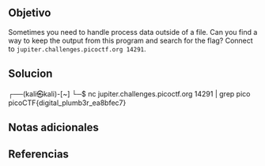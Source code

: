 ## Objetivo
Sometimes you need to handle process data outside of a file. Can you find a way to keep the output from this program and search for the flag? Connect to `jupiter.challenges.picoctf.org 14291`.
## Solucion
┌──(kali㉿kali)-[~]
└─$ nc jupiter.challenges.picoctf.org 14291 | grep pico
picoCTF{digital_plumb3r_ea8bfec7}

## Notas adicionales

## Referencias